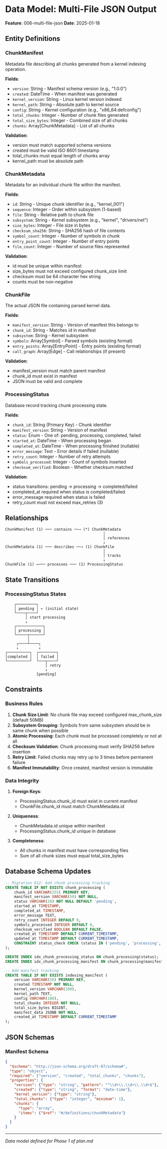 # Data Model: Multi-File JSON Output

**Feature**: 006-multi-file-json
**Date**: 2025-01-18

## Entity Definitions

### ChunkManifest

Metadata file describing all chunks generated from a kernel indexing operation.

**Fields**:

- `version`: String - Manifest schema version (e.g., "1.0.0")
- `created`: DateTime - When manifest was generated
- `kernel_version`: String - Linux kernel version indexed
- `kernel_path`: String - Absolute path to kernel source
- `config`: String - Kernel configuration (e.g., "x86_64:defconfig")
- `total_chunks`: Integer - Number of chunk files generated
- `total_size_bytes`: Integer - Combined size of all chunks
- `chunks`: Array[ChunkMetadata] - List of all chunks

**Validation**:

- version must match supported schema versions
- created must be valid ISO 8601 timestamp
- total_chunks must equal length of chunks array
- kernel_path must be absolute path

### ChunkMetadata

Metadata for an individual chunk file within the manifest.

**Fields**:

- `id`: String - Unique chunk identifier (e.g., "kernel_001")
- `sequence`: Integer - Order within subsystem (1-based)
- `file`: String - Relative path to chunk file
- `subsystem`: String - Kernel subsystem (e.g., "kernel", "drivers/net")
- `size_bytes`: Integer - File size in bytes
- `checksum_sha256`: String - SHA256 hash of file contents
- `symbol_count`: Integer - Number of symbols in chunk
- `entry_point_count`: Integer - Number of entry points
- `file_count`: Integer - Number of source files represented

**Validation**:

- id must be unique within manifest
- size_bytes must not exceed configured chunk_size limit
- checksum must be 64 character hex string
- counts must be non-negative

### ChunkFile

The actual JSON file containing parsed kernel data.

**Fields**:

- `manifest_version`: String - Version of manifest this belongs to
- `chunk_id`: String - Matches id in manifest
- `subsystem`: String - Kernel subsystem
- `symbols`: Array[Symbol] - Parsed symbols (existing format)
- `entry_points`: Array[EntryPoint] - Entry points (existing format)
- `call_graph`: Array[Edge] - Call relationships (if present)

**Validation**:

- manifest_version must match parent manifest
- chunk_id must exist in manifest
- JSON must be valid and complete

### ProcessingStatus

Database record tracking chunk processing state.

**Fields**:

- `chunk_id`: String (Primary Key) - Chunk identifier
- `manifest_version`: String - Version of manifest
- `status`: Enum - One of: pending, processing, completed, failed
- `started_at`: DateTime - When processing began
- `completed_at`: DateTime - When processing finished (nullable)
- `error_message`: Text - Error details if failed (nullable)
- `retry_count`: Integer - Number of retry attempts
- `symbols_processed`: Integer - Count of symbols inserted
- `checksum_verified`: Boolean - Whether checksum matched

**Validation**:

- status transitions: pending → processing → completed/failed
- completed_at required when status is completed/failed
- error_message required when status is failed
- retry_count must not exceed max_retries (3)

## Relationships

```
ChunkManifest (1) ─── contains ──→ (*) ChunkMetadata
                                            │
                                            │ references
                                            ↓
ChunkMetadata (1) ─── describes ──→ (1) ChunkFile
                                            │
                                            │ tracks
                                            ↓
ChunkFile (1) ←─── processes ─── (1) ProcessingStatus
```

## State Transitions

### ProcessingStatus States

```
    ┌─────────┐
    │ pending │ ← (initial state)
    └────┬────┘
         │ start processing
         ↓
    ┌────────────┐
    │ processing │
    └─────┬──────┘
          │
     ┌────┴────┐
     ↓         ↓
┌──────────┐  ┌────────┐
│completed │  │ failed │
└──────────┘  └───┬────┘
                  │ retry
                  ↓
              [pending]
```

## Constraints

### Business Rules

1. **Chunk Size Limit**: No chunk file may exceed configured max_chunk_size (default 50MB)
2. **Subsystem Grouping**: Symbols from same subsystem should be in same chunk when possible
3. **Atomic Processing**: Each chunk must be processed completely or not at all
4. **Checksum Validation**: Chunk processing must verify SHA256 before insertion
5. **Retry Limit**: Failed chunks may retry up to 3 times before permanent failure
6. **Manifest Immutability**: Once created, manifest version is immutable

### Data Integrity

1. **Foreign Keys**:
   - ProcessingStatus.chunk_id must exist in current manifest
   - ChunkFile.chunk_id must match ChunkMetadata.id

2. **Uniqueness**:
   - ChunkMetadata.id unique within manifest
   - ProcessingStatus.chunk_id unique in database

3. **Completeness**:
   - All chunks in manifest must have corresponding files
   - Sum of all chunk sizes must equal total_size_bytes

## Database Schema Updates

```sql
-- Migration 012: Add chunk processing tracking
CREATE TABLE IF NOT EXISTS chunk_processing (
    chunk_id VARCHAR(255) PRIMARY KEY,
    manifest_version VARCHAR(50) NOT NULL,
    status VARCHAR(20) NOT NULL DEFAULT 'pending',
    started_at TIMESTAMP,
    completed_at TIMESTAMP,
    error_message TEXT,
    retry_count INTEGER DEFAULT 0,
    symbols_processed INTEGER DEFAULT 0,
    checksum_verified BOOLEAN DEFAULT FALSE,
    created_at TIMESTAMP DEFAULT CURRENT_TIMESTAMP,
    updated_at TIMESTAMP DEFAULT CURRENT_TIMESTAMP,
    CONSTRAINT status_check CHECK (status IN ('pending', 'processing', 'completed', 'failed'))
);

CREATE INDEX idx_chunk_processing_status ON chunk_processing(status);
CREATE INDEX idx_chunk_processing_manifest ON chunk_processing(manifest_version);

-- Add manifest tracking
CREATE TABLE IF NOT EXISTS indexing_manifest (
    version VARCHAR(50) PRIMARY KEY,
    created TIMESTAMP NOT NULL,
    kernel_version VARCHAR(100),
    kernel_path TEXT,
    config VARCHAR(100),
    total_chunks INTEGER NOT NULL,
    total_size_bytes BIGINT,
    manifest_data JSONB NOT NULL,
    created_at TIMESTAMP DEFAULT CURRENT_TIMESTAMP
);
```

## JSON Schemas

### Manifest Schema

```json
{
  "$schema": "http://json-schema.org/draft-07/schema#",
  "type": "object",
  "required": ["version", "created", "total_chunks", "chunks"],
  "properties": {
    "version": {"type": "string", "pattern": "^\\d+\\.\\d+\\.\\d+$"},
    "created": {"type": "string", "format": "date-time"},
    "kernel_version": {"type": "string"},
    "total_chunks": {"type": "integer", "minimum": 1},
    "chunks": {
      "type": "array",
      "items": {"$ref": "#/definitions/chunkMetadata"}
    }
  }
}
```

---
*Data model defined for Phase 1 of plan.md*
